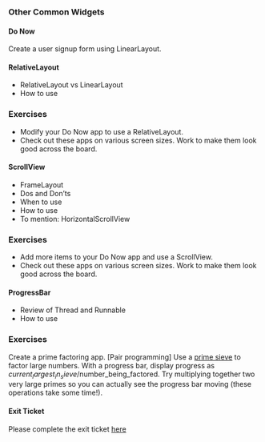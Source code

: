 ### Other Common Widgets


#### Do Now
Create a user signup form using LinearLayout.

#### RelativeLayout

* RelativeLayout vs LinearLayout
* How to use

### Exercises

* Modify your Do Now app to use a RelativeLayout.
* Check out these apps on various screen sizes. Work to make them look good across the board.

#### ScrollView

* FrameLayout
* Dos and Don’ts
* When to use
* How to use
* To mention: HorizontalScrollView

### Exercises

* Add more items to your Do Now app and use a ScrollView.
* Check out these apps on various screen sizes. Work to make them look good across the board.

#### ProgressBar

* Review of Thread and Runnable
* How to use

### Exercises

Create a prime factoring app.
 [Pair programming] Use a [prime sieve](https://www.google.com/url?q=https%3A%2F%2Fen.wikipedia.org%2Fwiki%2FSieve_of_Eratosthenes&sa=D&sntz=1&usg=AFQjCNEhu6TqQpk1B1qPtP79zE3XnuxjeA) to factor large numbers. With a progress bar, display progress as $current_largest_in_sieve/$number_being_factored. Try multiplying together two very large primes so you can actually see the progress bar moving (these operations take some time!).

#### Exit Ticket
Please complete the exit ticket [here](https://docs.google.com/forms/d/1O_IV4D2i7ieJBXjKLngS5rpAZjQ6zgX4VQlCFb5pzcE/viewform)
